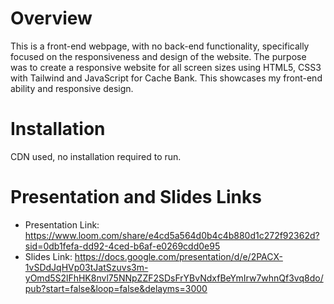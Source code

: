 # Overview

This is a front-end webpage, with no back-end functionality, specifically focused on the responsiveness and design of the website.
The purpose was to create a responsive website for all screen sizes using HTML5, CSS3 with Tailwind and JavaScript for Cache Bank.
This showcases my front-end ability and responsive design.

# Installation

CDN used, no installation required to run.

# Presentation and Slides Links
 - Presentation Link: https://www.loom.com/share/e4cd5a564d0b4c4b880d1c272f92362d?sid=0db1fefa-dd92-4ced-b6af-e0269cdd0e95
 - Slides Link: https://docs.google.com/presentation/d/e/2PACX-1vSDdJqHVp03tJatSzuvs3m-yOmd5S2lFhHK8nvl75NNpZZF2SDsFrYBvNdxfBeYmIrw7whnQf3vq8do/pub?start=false&loop=false&delayms=3000
